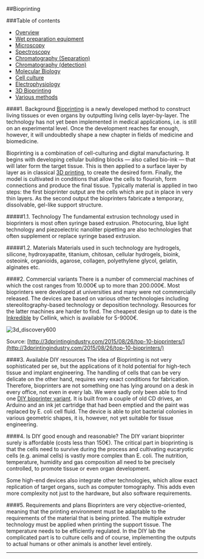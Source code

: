 ##Bioprinting

###Table of contents

- [Overview](000_bio-labware_overview.md)
- [Wet preparation equipment](010_general_preparation.md)
- [Microscopy](020_microscopy.md)
- [Spectroscopy](030_spectroscopy.md)
- [Chromatography (Separation)](040_chromatography_sep.md)
- [Chromatography (detection)](050_chromatography_det.md)
- [Molecular Biology](060_molecular_biology.md)
- [Cell culture](070_cell_culture.md)
- [Electrophysiology](080_electrophysiology.md)
- [3D Bioprinting](090_3d_bioprint.md)
- [Various methods](100_various.md)


####1. Background
[Bioprinting](http://www.explainingthefuture.com/bioprinting.html) is a newly developed method to construct living tissues or even organs by outputting living cells layer-by-layer. The technology has not yet been implemented in medical applications, i.e. is still on an experimental level. Once the development reaches far enough, however, it will undoubtedly shape a new chapter in fields of medicine and biomedicine.

Bioprinting is a combination of cell-culturing and digital manufacturing. It begins with developing cellular building blocks — also called bio-ink — that will later form the target tissue. This is then applied to a surface layer by layer as in classical [3D printing](http://explainingthefuture.com/3dprinting.html), to create the desired form. Finally, the model is cultivated in conditions that allow the cells to flourish, form connections and produce the final tissue. Typically material is applied in two steps: the first bioprinter output are the cells which are put in place in very thin layers. As the second output the bioprinters fabricate a temporary, dissolvable, gel-like support structure.

#####1.1. Technology
The fundamental extrusion technology used in bioprinters is most often syringe based extrusion. Photocuring, blue light technology and piezoelectric nanoliter pipetting are also technologies that often supplement or replace syringe based extrusion. 

#####1.2. Materials
Materials used in such technology are hydrogels, silicone, hydroxyapatite, titanium, chitosan, cellular hydrogels, bioink, osteoink, organioids, agarose, collagen, polyethylene glycol, gelatin, alginates etc.

####2. Commercial variants
There is a number of commercial machines of which the cost ranges from 10.000€ up to more than 200.000€. Most bioprinters were developed at universities and many were not commercially released. The devices are based on various other technologies including stereolitography-based technology or deposition technology. Resources for the latter machines are harder to find. The cheapest design up to date is the [Inkredible](http://www.cellink3d.com/) by Cellink, which is available for 5-9000€.

![3d_discovery600](http://3dprintingindustry.com/wp-content/uploads/2015/08/3d_discovery600.png)

Source: [http://3dprintingindustry.com/2015/08/26/top-10-bioprinters/](http://3dprintingindustry.com/2015/08/26/top-10-bioprinters/)

####3. Available DIY resources
The idea of Bioprinting is not very sophisticated per se, but the applications of it hold potential for high-tech tissue and implant engineering. The handling of cells that can be very delicate on the other hand, requires very exact conditions for fabrication. Therefore, bioprinters are not something one has lying around on a desk in every office, not even in every lab. We were sadly only been able to find one [DIY bioprinter variant](https://www.technologyreview.com/s/511436/a-diy-bioprinter-is-born/). It is built from a couple of old CD drives, an Arduino and an ink jet cartridge that had been emptied and the paint was replaced by E. coli cell fluid. The device is able to plot bacterial colonies in various geometric shapes, it is, however, not yet suitable for tissue engineering.

####4. Is DIY good enough and reasonable?
The DIY variant bioprinter surely is affordable (costs less than 150€). The critical part in bioprinting is that the cells need to survive during the process and cultivating eucaryotic cells (e.g. animal cells) is vastly more complex than E. coli. The nutrition, temperature, humidity and gas composition all need to be precisely controlled, to promote tissue or even organ development. 

Some high-end devices also integrate other technologies, which allow exact replication of target organs, such as computer tomography. This adds even more complexity not just to the hardware, but also software requirements. 

####5. Requirements and plans
Bioprinters are very objective-oriented, meaning that the printing environment must be adaptable to the requirements of the material that is being printed. The multiple extruder technology must be applied when printing the support tissue. The temperature needs to be efficiently regulated. In the DIY lab the complicated part is to culture cells and of course, implementing the outputs to actual humans or other animals is another level entirely.


---


